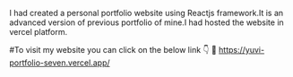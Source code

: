 I had created a personal portfolio website using Reactjs framework.It is an advanced version of previous portfolio of mine.I had hosted the website in vercel platform.

#To visit my website you can click on the below link 👇 🔗
https://yuvi-portfolio-seven.vercel.app/
